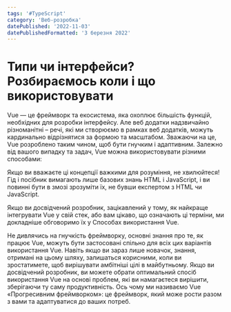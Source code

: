 ```yaml
---
tags: '#TypeScript'
category: 'Веб-розробка'
datePublished: '2022-11-03'
datePublishedFormatted: '3 березня 2022'
---
```


# Типи чи інтерфейси? Розбираємось коли і що використовувати

Vue — це фреймворк та екосистема, яка охоплює більшість функцій, необхідних для розробки інтерфейсу. Але веб додатки надзвичайно різноманітні – речі, які ми створюємо в рамках веб додатків, можуть кардинально відрізнятися за формою та масштабом. Зважаючи на це, Vue розроблено таким чином, щоб бути гнучким і адаптивним. Залежно від вашого випадку та задач, Vue можна використовувати різними способами:

Якщо ви вважаєте ці концепції важкими для розуміння, не хвилюйтеся! Гід і посібник вимагають лише базових знань HTML і JavaScript, і ви повинні бути в змозі зрозуміти їх, не бувши експертом з HTML чи JavaScript.

Якщо ви досвідчений розробник, зацікавлений у тому, як найкраще інтегрувати Vue у свій стек, або вам цікаво, що означають ці терміни, ми докладніше обговоримо їх у Способах використання Vue.

Не дивлячись на гнучкість фреймворку, основні знання про те, як працює Vue, можуть бути застосовані спільно для всіх цих варіантів використання Vue. Навіть якщо ви зараз лише новачок, знання, отримані на цьому шляху, залишаться корисними, коли ви зростатимете, щоб вирішувати амбітніші цілі в майбутньому. Якщо ви досвідчений розробник, ви можете обрати оптимальний спосіб використання Vue на основі проблем, які ви намагаєтеся вирішити, зберігаючи ту саму продуктивність. Ось чому ми називаємо Vue «Прогресивним фреймворком»: це фреймворк, який може рости разом з вами та адаптуватися до ваших потреб.
